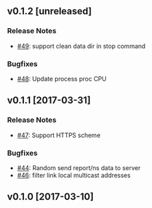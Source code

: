 ## v0.1.2 [unreleased]

### Release Notes

- [#49](https://github.com/lodastack/agent/pull/49): support clean data dir in stop command

### Bugfixes

- [#48](https://github.com/lodastack/agent/pull/48): Update process proc CPU

## v0.1.1 [2017-03-31]

### Release Notes

- [#47](https://github.com/lodastack/agent/pull/47): Support HTTPS scheme

### Bugfixes

- [#44](https://github.com/lodastack/agent/pull/44): Random send report/ns data to server
- [#46](https://github.com/lodastack/agent/pull/46): filter link local multicast addresses

## v0.1.0 [2017-03-10]